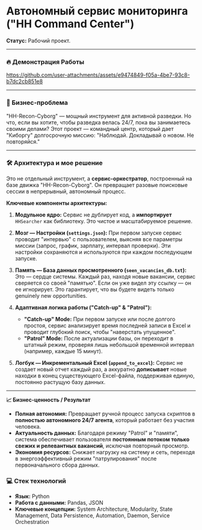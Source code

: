 # Автономный сервис мониторинга ("HH Command Center")

**Статус:** Рабочий проект.

---

### 🔥 Демонстрация Работы



https://github.com/user-attachments/assets/e9474849-f05a-4be7-93c8-b7dc2cb851e8



---

### 🎯 Бизнес-проблема

"HH-Recon-Cyborg" — мощный инструмент для активной разведки. Но что, если вы хотите, чтобы разведка велась 24/7, пока вы занимаетесь своими делами? Этот проект — командный центр, который дает "Киборгу" долгосрочную миссию: "Наблюдай. Докладывай о новом. Не повторяйся."

---

### 🛠️ Архитектура и мое решение

Это не отдельный инструмент, а **сервис-оркестратор**, построенный на базе движка "HH-Recon-Cyborg". Он превращает разовые поисковые сессии в непрерывный, автономный процесс.

**Ключевые компоненты архитектуры:**

1.  **Модульное ядро:** Сервис не дублирует код, а **импортирует** `HHSearcher` как библиотеку. Это чистое и масштабируемое решение.

2.  **Мозг — Настройки (`settings.json`):** При первом запуске сервис проводит "интервью" с пользователем, выясняя все параметры миссии (запрос, график, зарплату, интервал проверки). Эти настройки сохраняются и используются при каждом последующем запуске.

3.  **Память — База данных просмотренного (`seen_vacancies_db.txt`):** Это — сердце системы. Каждый раз, находя новые вакансии, сервис сверяется со своей "памятью". Если он уже видел эту ссылку — он ее игнорирует. Это гарантирует, что вы будете видеть только genuinely new opportunities.

4.  **Адаптивная логика работы ("Catch-up" & "Patrol"):**
    *   **"Catch-up" Mode:** При первом запуске или после долгого простоя, сервис анализирует время последней записи в Excel и проводит глубокий поиск, чтобы "наверстать упущенное".
    *   **"Patrol" Mode:** После актуализации базы, он переходит в штатный режим, проверяя лишь небольшой временной интервал (например, каждые 15 минут).

5.  **Логбук — Инкрементальный Excel (`append_to_excel`):** Сервис не создает новый отчет каждый раз, а аккуратно **дописывает** новые находки в конец существующего Excel-файла, поддерживая единую, постоянно растущую базу данных.

---
**📈 Бизнес-ценность / Результат**

*   **Полная автономия:** Превращает ручной процесс запуска скриптов в **полностью автономного 24/7 агента**, который работает без участия человека.
*   **Актуальность данных:** Благодаря режиму "Patrol" и "памяти", система обеспечивает пользователя **постоянным потоком только свежих и релевантных вакансий**, исключая повторный просмотр.
*   **Экономия ресурсов:** Снижает нагрузку на систему и сеть, переходя в энергоэффективный режим "патрулирования" после первоначального сбора данных.

### 💻 Стек технологий

*   **Язык:** Python
*   **Работа с данными:** Pandas, JSON
*   **Ключевые концепции:** System Architecture, Modularity, State Management, Data Persistence, Automation, Daemon, Service Orchestration

